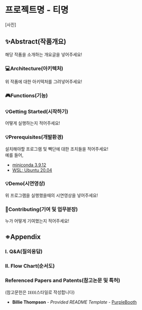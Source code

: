 # 프로젝트명 - 티명
[사진]

## ✨Abstract(작품개요)
해당 작품을 소개하는 개요글을 넣어주세요!

### 💻Architecture(아키텍처)

위 작품에 대한 아키텍처를 그려넣어주세요!

### 🎮Functions(기능)

### 💡Getting Started(시작하기)

어떻게 실행하는지 적어주세요!

### 💡Prerequisites(개발환경)

설치해야할 프로그램 및 빽단에 대한 조치들을 적어주세요!<br>
예를 들어,
- [miniconda 3.9.12](https://docs.anaconda.com/miniconda/release-notes/)
- [WSL: Ubuntu 20.04](https://wikidocs.net/219899)



### 💡Demo(시연영상)

위 프로그램을 실행했을때의 시연영상을 넣어주세요!


### 📑Contributing(기여 및 업무분장)

누가 어떻게 기여했는지 적어주세요!


## ※Appendix

### I. Q&A(질의응답)

### II. Flow Chart(순서도)

### Referenced Papers and Patents(참고논문 및 특허)
(참고문헌은 `IEEE`스타일로 작성합니다)

  - **Billie Thompson** - *Provided README Template* -
    [PurpleBooth](https://github.com/PurpleBooth)





